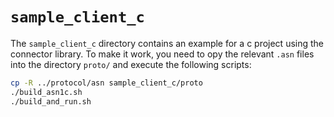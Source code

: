# `sample_client_c`

The `sample_client_c` directory contains an example for a c project using the connector library.
To make it work, you need to opy the relevant `.asn` files into the directory `proto/` and execute the following scripts:

```bash
cp -R ../protocol/asn sample_client_c/proto
./build_asn1c.sh
./build_and_run.sh
```
